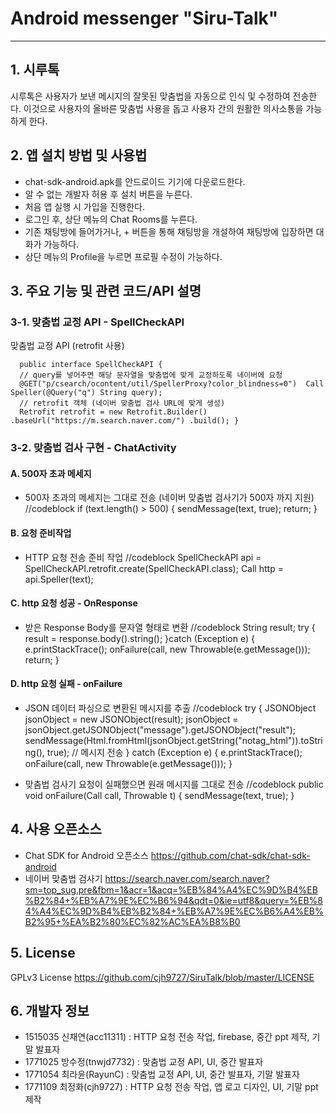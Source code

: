 # Android messenger "Siru-Talk"
----------------------------------------------------------------------------------------------------
## 1. 시루톡
시루톡은 사용자가 보낸 메시지의 잘못된 맞춤법을 자동으로 인식 및 수정하여 전송한다. 이것으로 사용자의 올바른 맞춤법 사용을 돕고 사용자 간의 원활한 의사소통을 가능하게 한다.

## 2. 앱 설치 방법 및 사용법
+ chat-sdk-android.apk를 안드로이드 기기에 다운로드한다.
+ 알 수 없는 개발자 허용 후 설치 버튼을 누른다.
+ 처음 앱 실행 시 가입을 진행한다.
+ 로그인 후, 상단 메뉴의 Chat Rooms를 누른다.
+ 기존 채팅방에 들어가거나, + 버튼을 통해 채팅방을 개설하여 채팅방에 입장하면 대화가 가능하다.
+ 상단 메뉴의 Profile을 누르면 프로필 수정이 가능하다.

## 3. 주요 기능 및 관련 코드/API 설명
### 3-1. 맞춤법 교정 API - SpellCheckAPI
맞춤법 교정 API (retrofit 사용) 
      
      public interface SpellCheckAPI {
      // query를 넣어주면 해당 문자열을 맞춤법에 맞게 교정하도록 네이버에 요청 
      @GET("p/csearch/ocontent/util/SpellerProxy?color_blindness=0")  Call Speller(@Query("q") String query);
      // retrofit 객체 (네이버 맞춤법 검사 URL에 맞게 생성)
      Retrofit retrofit = new Retrofit.Builder() .baseUrl("https://m.search.naver.com/") .build(); }

### 3-2. 맞춤법 검사 구현 - ChatActivity
#### A. 500자 초과 메세지 
+ 500자 초과의 메세지는 그대로 전송 (네이버 맞춤법 검사기가 500자 까지 지원) 
     //codeblock if (text.length() > 500) {
     sendMessage(text, true);
     return; 
     }

#### B. 요청 준비작업
+ HTTP 요청 전송 준비 작업 
      //codeblock SpellCheckAPI api = SpellCheckAPI.retrofit.create(SpellCheckAPI.class);
      Call http = api.Speller(text);

#### C. http 요청 성공 - OnResponse
+ 받은 Response Body를 문자열 형태로 변환 
      //codeblock String result;
      try {
      result = response.body().string(); 
      }catch (Exception e) {
      e.printStackTrace();
      onFailure(call, new Throwable(e.getMessage()));
      return;
      }

#### D. http 요청 실패 - onFailure
+ JSON 데이터 파싱으로 변환된 메시지를 추출
      //codeblock try {
      JSONObject jsonObject = new JSONObject(result);
      jsonObject = jsonObject.getJSONObject("message").getJSONObject("result"); sendMessage(Html.fromHtml(jsonObject.getString("notag_html")).toString(), true); // 메시지 전송 
      } catch (Exception e) {
      e.printStackTrace();
      onFailure(call, new Throwable(e.getMessage()));
      }

+ 맞춤법 검사기 요청이 실패했으면 원래 메시지를 그대로 전송 
      //codeblock public void onFailure(Call call, Throwable t) { sendMessage(text, true); }

## 4. 사용 오픈소스
+ Chat SDK for Android 오픈소스 https://github.com/chat-sdk/chat-sdk-android
+ 네이버 맞춤법 검사기 https://search.naver.com/search.naver?sm=top_sug.pre&fbm=1&acr=1&acq=%EB%84%A4%EC%9D%B4%EB%B2%84+%EB%A7%9E%EC%B6%94&qdt=0&ie=utf8&query=%EB%84%A4%EC%9D%B4%EB%B2%84+%EB%A7%9E%EC%B6%A4%EB%B2%95+%EA%B2%80%EC%82%AC%EA%B8%B0

## 5. License
GPLv3 License https://github.com/cjh9727/SiruTalk/blob/master/LICENSE

## 6. 개발자 정보
+ 1515035 신채연(acc11311) : HTTP 요청 전송 작업, firebase, 중간 ppt 제작, 기말 발표자
+ 1771025 방수정(tnwjd7732) : 맞춤법 교정 API, UI, 중간 발표자
+ 1771054 최라윤(RayunC) : 맞춤법 교정 API, UI, 중간 발표자, 기말 발표자
+ 1771109 최정화(cjh9727) : HTTP 요청 전송 작업, 앱 로고 디자인, UI, 기말 ppt 제작
